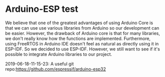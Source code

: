 # Arduino-ESP test

We believe that one of the greatest advantages of using Arduino Core is that we can use use various libraries from Arduino so our development can be easier. However, the drawback of Arduino core is that for many libraries, we don't really know how the functions are implemented. Furthermore, using FreeRTOS in Arduino IDE doesn't feel as natural as directly using it in ESP-IDF. So we decided to use ESP-IDF. However, we still want to see if it's possible to integrate Arduino libraries to our project.

2019-06-18-11-15-23: A useful git repo:<https://github.com/espressif/arduino-esp32>
